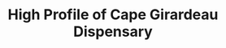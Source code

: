 ---
title: "High Profile of Cape Girardeau Dispensary"
url: /cape-girardeau/high-profile-of-cape-girardeau-dispensary/
shop: cannabis
---